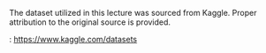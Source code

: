 The dataset utilized in this lecture was sourced from Kaggle. 
Proper attribution to the original source is provided.

: https://www.kaggle.com/datasets
